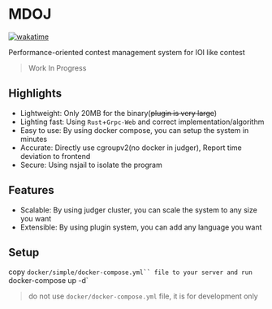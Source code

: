 # MDOJ

[![wakatime](https://wakatime.com/badge/user/6c7a0447-9414-43ab-a937-9081f3e9fc7d/project/5ca22e8e-119f-4183-a942-bbce042f8705.svg)](https://wakatime.com/badge/user/6c7a0447-9414-43ab-a937-9081f3e9fc7d/project/5ca22e8e-119f-4183-a942-bbce042f8705)

Performance-oriented contest management system for IOI like contest

> Work In Progress

## Highlights

- Lightweight: Only 20MB for the binary(~~plugin is very large~~)
- Lighting fast: Using `Rust`+`Grpc-Web` and correct implementation/algorithm
- Easy to use: By using docker compose, you can setup the system in minutes
- Accurate: Directly use cgroupv2(no docker in judger), Report time deviation to frontend
- Secure: Using nsjail to isolate the program

## Features

- Scalable: By using judger cluster, you can scale the system to any size you want
- Extensible: By using plugin system, you can add any language you want

## Setup

copy `docker/simple/docker-compose.yml`` file to your server and run `docker-compose up -d`

> do not use `docker/docker-compose.yml` file, it is for development only

